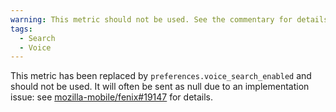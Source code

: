 ```yaml
---
warning: This metric should not be used. See the commentary for details.
tags:
  - Search
  - Voice
---
```


This metric has been replaced by `preferences.voice_search_enabled` and should not be used.
It will often be sent as null due to an implementation issue: see [mozilla-mobile/fenix#19147](https://github.com/mozilla-mobile/fenix/issues/19147) for details.
